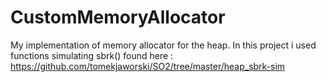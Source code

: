 # CustomMemoryAllocator
My implementation of memory allocator for the heap.
In this project i used functions simulating sbrk() found here : https://github.com/tomekjaworski/SO2/tree/master/heap_sbrk-sim
